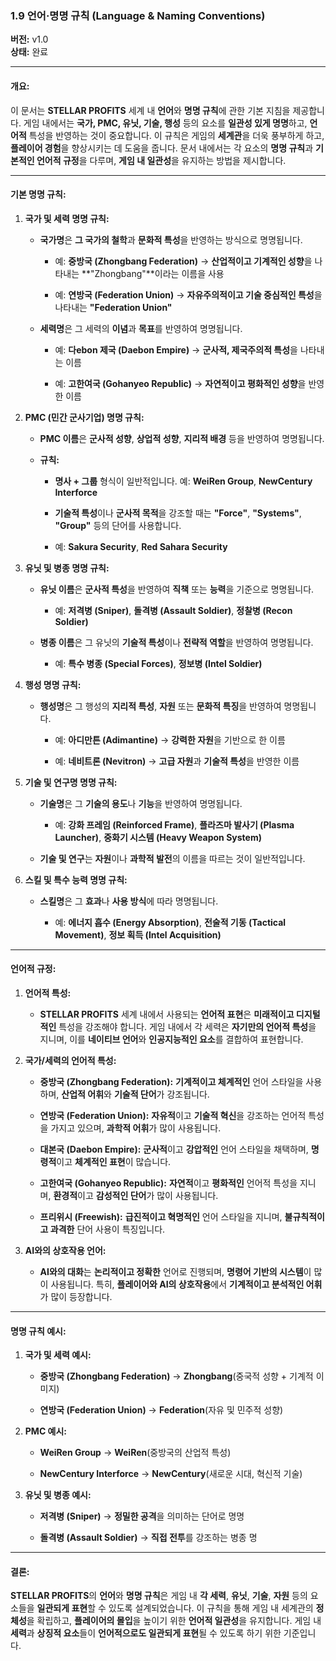 ### **1.9 언어·명명 규칙 (Language & Naming Conventions)**

**버전:** v1.0  
**상태:** 완료

---

#### **개요:**

이 문서는 **STELLAR PROFITS** 세계 내 **언어**와 **명명 규칙**에 관한 기본 지침을 제공합니다. 게임 내에서는 **국가, PMC, 유닛, 기술, 행성** 등의 요소를 **일관성 있게 명명**하고, **언어적** 특성을 반영하는 것이 중요합니다. 이 규칙은 게임의 **세계관**을 더욱 풍부하게 하고, **플레이어 경험**을 향상시키는 데 도움을 줍니다. 문서 내에서는 각 요소의 **명명 규칙**과 **기본적인 언어적 규정**을 다루며, **게임 내 일관성**을 유지하는 방법을 제시합니다.

---

#### **기본 명명 규칙:**

1. **국가 및 세력 명명 규칙:**
    
    - **국가명**은 **그 국가의 철학**과 **문화적 특성**을 반영하는 방식으로 명명됩니다.
        
        - 예: **중방국 (Zhongbang Federation)** → **산업적이고 기계적인 성향**을 나타내는 **"Zhongbang"**이라는 이름을 사용
            
        - 예: **연방국 (Federation Union)** → **자유주의적이고 기술 중심적인 특성**을 나타내는 **"Federation Union"**
            
    - **세력명**은 그 세력의 **이념**과 **목표**를 반영하여 명명됩니다.
        
        - 예: **다ebon 제국 (Daebon Empire)** → **군사적, 제국주의적 특성**을 나타내는 이름
            
        - 예: **고한여국 (Gohanyeo Republic)** → **자연적이고 평화적인 성향**을 반영한 이름
            
2. **PMC (민간 군사기업) 명명 규칙:**
    
    - **PMC 이름**은 **군사적 성향**, **상업적 성향**, **지리적 배경** 등을 반영하여 명명됩니다.
        
    - **규칙:**
        
        - **명사 + 그룹** 형식이 일반적입니다. 예: **WeiRen Group**, **NewCentury Interforce**
            
        - **기술적 특성**이나 **군사적 목적**을 강조할 때는 **"Force"**, **"Systems"**, **"Group"** 등의 단어를 사용합니다.
            
        - 예: **Sakura Security**, **Red Sahara Security**
            
3. **유닛 및 병종 명명 규칙:**
    
    - **유닛 이름**은 **군사적 특성**을 반영하여 **직책** 또는 **능력**을 기준으로 명명됩니다.
        
        - 예: **저격병 (Sniper)**, **돌격병 (Assault Soldier)**, **정찰병 (Recon Soldier)**
            
    - **병종 이름**은 그 유닛의 **기술적 특성**이나 **전략적 역할**을 반영하여 명명됩니다.
        
        - 예: **특수 병종 (Special Forces)**, **정보병 (Intel Soldier)**
            
4. **행성 명명 규칙:**
    
    - **행성명**은 그 행성의 **지리적 특성**, **자원** 또는 **문화적 특징**을 반영하여 명명됩니다.
        
        - 예: **아디만튼 (Adimantine)** → **강력한 자원**을 기반으로 한 이름
            
        - 예: **네비트론 (Nevitron)** → **고급 자원**과 **기술적 특성**을 반영한 이름
            
5. **기술 및 연구명 명명 규칙:**
    
    - **기술명**은 그 **기술의 용도**나 **기능**을 반영하여 명명됩니다.
        
        - 예: **강화 프레임 (Reinforced Frame)**, **플라즈마 발사기 (Plasma Launcher)**, **중화기 시스템 (Heavy Weapon System)**
            
    - **기술 및 연구**는 **자원**이나 **과학적 발전**의 이름을 따르는 것이 일반적입니다.
        
6. **스킬 및 특수 능력 명명 규칙:**
    
    - **스킬명**은 그 **효과**나 **사용 방식**에 따라 명명됩니다.
        
        - 예: **에너지 흡수 (Energy Absorption)**, **전술적 기동 (Tactical Movement)**, **정보 획득 (Intel Acquisition)**
            

---

#### **언어적 규정:**

1. **언어적 특성:**
    
    - **STELLAR PROFITS** 세계 내에서 사용되는 **언어적 표현**은 **미래적이고 디지털적인** 특성을 강조해야 합니다. 게임 내에서 각 세력은 **자기만의 언어적 특성**을 지니며, 이를 **네이티브 언어**와 **인공지능적인 요소**를 결합하여 표현합니다.
        
2. **국가/세력의 언어적 특성:**
    
    - **중방국 (Zhongbang Federation):** **기계적이고 체계적인** 언어 스타일을 사용하며, **산업적 어휘**와 **기술적 단어**가 강조됩니다.
        
    - **연방국 (Federation Union):** **자유적**이고 **기술적 혁신**을 강조하는 언어적 특성을 가지고 있으며, **과학적 어휘**가 많이 사용됩니다.
        
    - **대본국 (Daebon Empire):** **군사적**이고 **강압적인** 언어 스타일을 채택하며, **명령적**이고 **체계적인 표현**이 많습니다.
        
    - **고한여국 (Gohanyeo Republic):** **자연적**이고 **평화적인** 언어적 특성을 지니며, **환경적**이고 **감성적인 단어**가 많이 사용됩니다.
        
    - **프리위시 (Freewish):** **급진적이고 혁명적인** 언어 스타일을 지니며, **불규칙적이고 과격한** 단어 사용이 특징입니다.
        
3. **AI와의 상호작용 언어:**
    
    - **AI와의 대화**는 **논리적이고 정확한** 언어로 진행되며, **명령어 기반의 시스템**이 많이 사용됩니다. 특히, **플레이어와 AI의 상호작용**에서 **기계적이고 분석적인 어휘**가 많이 등장합니다.
        

---

#### **명명 규칙 예시:**

1. **국가 및 세력 예시:**
    
    - **중방국 (Zhongbang Federation)** → **Zhongbang**(중국적 성향 + 기계적 이미지)
        
    - **연방국 (Federation Union)** → **Federation**(자유 및 민주적 성향)
        
2. **PMC 예시:**
    
    - **WeiRen Group** → **WeiRen**(중방국의 산업적 특성)
        
    - **NewCentury Interforce** → **NewCentury**(새로운 시대, 혁신적 기술)
        
3. **유닛 및 병종 예시:**
    
    - **저격병 (Sniper)** → **정밀한 공격**을 의미하는 단어로 명명
        
    - **돌격병 (Assault Soldier)** → **직접 전투**를 강조하는 병종 명
        

---

#### **결론:**

**STELLAR PROFITS**의 **언어**와 **명명 규칙**은 게임 내 **각 세력**, **유닛**, **기술**, **자원** 등의 요소들을 **일관되게 표현**할 수 있도록 설계되었습니다. 이 규칙을 통해 게임 내 세계관의 **정체성**을 확립하고, **플레이어의 몰입**을 높이기 위한 **언어적 일관성**을 유지합니다. 게임 내 **세력**과 **상징적 요소**들이 **언어적으로도 일관되게 표현**될 수 있도록 하기 위한 기준입니다.